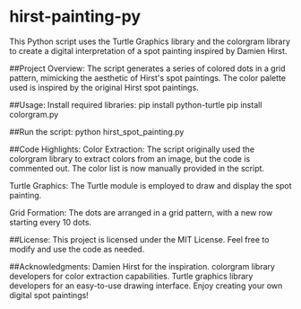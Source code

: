 # hirst-painting-py
This Python script uses the Turtle Graphics library and the colorgram library to create a digital interpretation of a spot painting inspired by Damien Hirst.

##Project Overview:
The script generates a series of colored dots in a grid pattern, mimicking the aesthetic of Hirst's spot paintings. The color palette used is inspired by the original Hirst spot paintings.

##Usage:
Install required libraries:
pip install python-turtle
pip install colorgram.py

##Run the script:
python hirst_spot_painting.py

##Code Highlights:
Color Extraction: The script originally used the colorgram library to extract colors from an image, but the code is commented out. The color list is now manually provided in the script.

Turtle Graphics: The Turtle module is employed to draw and display the spot painting.

Grid Formation: The dots are arranged in a grid pattern, with a new row starting every 10 dots.

##License:
This project is licensed under the MIT License. Feel free to modify and use the code as needed.

##Acknowledgments:
Damien Hirst for the inspiration.
colorgram library developers for color extraction capabilities.
Turtle graphics library developers for an easy-to-use drawing interface.
Enjoy creating your own digital spot paintings!
